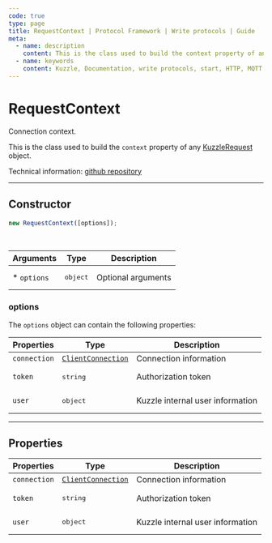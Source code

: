 ```yaml
---
code: true
type: page
title: RequestContext | Protocol Framework | Write protocols | Guide
meta:
  - name: description
    content: This is the class used to build the context property of any KuzzleRequest object.
  - name: keywords
    content: Kuzzle, Documentation, write protocols, start, HTTP, MQTT, protocol framework, RequestContext
---
```


# RequestContext

Connection context.

This is the class used to build the `context` property of any [KuzzleRequest](/core/2/guides/write-protocols/context/request) object.

Technical information: [github repository](https://github.com/kuzzleio/kuzzle-common-objects/blob/master/README.md#requestcontext)

---

## Constructor

```js
new RequestContext([options]);
```

<br/>

| Arguments    | Type              | Description        |
| ------------ | ----------------- | ------------------ |
| \* `options` | <pre>object</pre> | Optional arguments |

### options

The `options` object can contain the following properties:

| Properties   | Type                                                                               | Description                      |
| ------------ | ---------------------------------------------------------------------------------- | -------------------------------- |
| `connection` | [`ClientConnection`](/core/2/guides/write-protocols/context/clientconnection) | Connection information           |
| `token`      | <pre>string</pre>                                                                  | Authorization token              |
| `user`       | <pre>object</pre>                                                                  | Kuzzle internal user information |

---

## Properties

| Properties   | Type                                                                               | Description                      |
| ------------ | ---------------------------------------------------------------------------------- | -------------------------------- |
| `connection` | [`ClientConnection`](/core/2/guides/write-protocols/context/clientconnection) | Connection information           |
| `token`      | <pre>string</pre>                                                                  | Authorization token              |
| `user`       | <pre>object</pre>                                                                  | Kuzzle internal user information |
